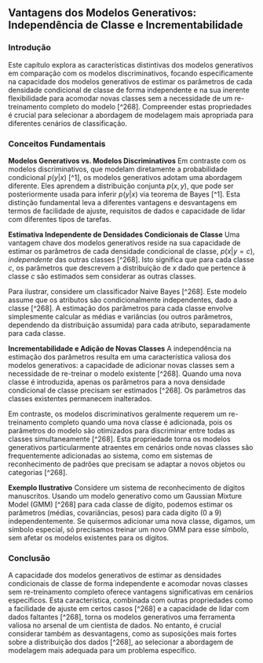 ## Vantagens dos Modelos Generativos: Independência de Classe e Incrementabilidade

### Introdução
Este capítulo explora as características distintivas dos modelos generativos em comparação com os modelos discriminativos, focando especificamente na capacidade dos modelos generativos de estimar os parâmetros de cada densidade condicional de classe de forma independente e na sua inerente flexibilidade para acomodar novas classes sem a necessidade de um re-treinamento completo do modelo [^268]. Compreender estas propriedades é crucial para selecionar a abordagem de modelagem mais apropriada para diferentes cenários de classificação.

### Conceitos Fundamentais

**Modelos Generativos vs. Modelos Discriminativos**
Em contraste com os modelos discriminativos, que modelam diretamente a probabilidade condicional $p(y|x)$ [^1], os modelos generativos adotam uma abordagem diferente. Eles aprendem a distribuição conjunta $p(x, y)$, que pode ser posteriormente usada para inferir $p(y|x)$ via teorema de Bayes [^1]. Esta distinção fundamental leva a diferentes vantagens e desvantagens em termos de facilidade de ajuste, requisitos de dados e capacidade de lidar com diferentes tipos de tarefas.

**Estimativa Independente de Densidades Condicionais de Classe**
Uma vantagem chave dos modelos generativos reside na sua capacidade de estimar os parâmetros de cada densidade condicional de classe, $p(x|y = c)$, *independente* das outras classes [^268]. Isto significa que para cada classe $c$, os parâmetros que descrevem a distribuição de $x$ dado que pertence à classe $c$ são estimados sem considerar as outras classes.

Para ilustrar, considere um classificador Naive Bayes [^268]. Este modelo assume que os atributos são condicionalmente independentes, dado a classe [^268]. A estimação dos parâmetros para cada classe envolve simplesmente calcular as médias e variâncias (ou outros parâmetros, dependendo da distribuição assumida) para cada atributo, separadamente para cada classe.

**Incrementabilidade e Adição de Novas Classes**
A independência na estimação dos parâmetros resulta em uma característica valiosa dos modelos generativos: a capacidade de adicionar novas classes sem a necessidade de re-treinar o modelo existente [^268]. Quando uma nova classe é introduzida, apenas os parâmetros para a nova densidade condicional de classe precisam ser estimados [^268]. Os parâmetros das classes existentes permanecem inalterados.

Em contraste, os modelos discriminativos geralmente requerem um re-treinamento completo quando uma nova classe é adicionada, pois os parâmetros do modelo são otimizados para discriminar entre todas as classes simultaneamente [^268]. Esta propriedade torna os modelos generativos particularmente atraentes em cenários onde novas classes são frequentemente adicionadas ao sistema, como em sistemas de reconhecimento de padrões que precisam se adaptar a novos objetos ou categorias [^268].

**Exemplo Ilustrativo**
Considere um sistema de reconhecimento de dígitos manuscritos. Usando um modelo generativo como um Gaussian Mixture Model (GMM) [^268] para cada classe de dígito, podemos estimar os parâmetros (médias, covariâncias, pesos) para cada dígito (0 a 9) independentemente. Se quisermos adicionar uma nova classe, digamos, um símbolo especial, só precisamos treinar um novo GMM para esse símbolo, sem afetar os modelos existentes para os dígitos.

### Conclusão
A capacidade dos modelos generativos de estimar as densidades condicionais de classe de forma independente e acomodar novas classes sem re-treinamento completo oferece vantagens significativas em cenários específicos. Esta característica, combinada com outras propriedades como a facilidade de ajuste em certos casos [^268] e a capacidade de lidar com dados faltantes [^268], torna os modelos generativos uma ferramenta valiosa no arsenal de um cientista de dados. No entanto, é crucial considerar também as desvantagens, como as suposições mais fortes sobre a distribuição dos dados [^268], ao selecionar a abordagem de modelagem mais adequada para um problema específico.<!-- END -->